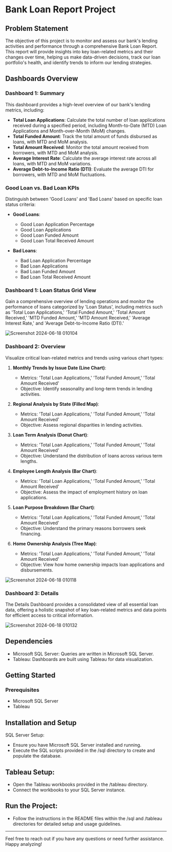 # Bank Loan Report Project

## Problem Statement
The objective of this project is to monitor and assess our bank's lending activities and performance through a comprehensive Bank Loan Report. This report will provide insights into key loan-related metrics and their changes over time, helping us make data-driven decisions, track our loan portfolio's health, and identify trends to inform our lending strategies.

## Dashboards Overview

### Dashboard 1: Summary
This dashboard provides a high-level overview of our bank's lending metrics, including:

- **Total Loan Applications**: Calculate the total number of loan applications received during a specified period, including Month-to-Date (MTD) Loan Applications and Month-over-Month (MoM) changes.
- **Total Funded Amount**: Track the total amount of funds disbursed as loans, with MTD and MoM analysis.
- **Total Amount Received**: Monitor the total amount received from borrowers, with MTD and MoM analysis.
- **Average Interest Rate**: Calculate the average interest rate across all loans, with MTD and MoM variations.
- **Average Debt-to-Income Ratio (DTI)**: Evaluate the average DTI for borrowers, with MTD and MoM fluctuations.

### Good Loan vs. Bad Loan KPIs
Distinguish between 'Good Loans' and 'Bad Loans' based on specific loan status criteria:

- **Good Loans**:
  - Good Loan Application Percentage
  - Good Loan Applications
  - Good Loan Funded Amount
  - Good Loan Total Received Amount

- **Bad Loans**:
  - Bad Loan Application Percentage
  - Bad Loan Applications
  - Bad Loan Funded Amount
  - Bad Loan Total Received Amount

### Dashboard 1: Loan Status Grid View
Gain a comprehensive overview of lending operations and monitor the performance of loans categorized by 'Loan Status', including metrics such as 'Total Loan Applications,' 'Total Funded Amount,' 'Total Amount Received,' 'MTD Funded Amount,' 'MTD Amount Received,' 'Average Interest Rate,' and 'Average Debt-to-Income Ratio (DTI).'

![Screenshot 2024-06-18 010104](https://github.com/Sankari0299/Bank-Loan-Project-----Tableau/assets/122591357/ae097928-df14-4e1c-80dd-7f878a5e3740)

### Dashboard 2: Overview
Visualize critical loan-related metrics and trends using various chart types:

1. **Monthly Trends by Issue Date (Line Chart)**:
   - Metrics: 'Total Loan Applications,' 'Total Funded Amount,' 'Total Amount Received'
   - Objective: Identify seasonality and long-term trends in lending activities.

2. **Regional Analysis by State (Filled Map)**:
   - Metrics: 'Total Loan Applications,' 'Total Funded Amount,' 'Total Amount Received'
   - Objective: Assess regional disparities in lending activities.

3. **Loan Term Analysis (Donut Chart)**:
   - Metrics: 'Total Loan Applications,' 'Total Funded Amount,' 'Total Amount Received'
   - Objective: Understand the distribution of loans across various term lengths.

4. **Employee Length Analysis (Bar Chart)**:
   - Metrics: 'Total Loan Applications,' 'Total Funded Amount,' 'Total Amount Received'
   - Objective: Assess the impact of employment history on loan applications.

5. **Loan Purpose Breakdown (Bar Chart)**:
   - Metrics: 'Total Loan Applications,' 'Total Funded Amount,' 'Total Amount Received'
   - Objective: Understand the primary reasons borrowers seek financing.

6. **Home Ownership Analysis (Tree Map)**:
   - Metrics: 'Total Loan Applications,' 'Total Funded Amount,' 'Total Amount Received'
   - Objective: View how home ownership impacts loan applications and disbursements.

![Screenshot 2024-06-18 010118](https://github.com/Sankari0299/Bank-Loan-Project-----Tableau/assets/122591357/020cf9ed-5d5f-4ede-a4b2-9bd5e5643a6b)

### Dashboard 3: Details
The Details Dashboard provides a consolidated view of all essential loan data, offering a holistic snapshot of key loan-related metrics and data points for efficient access to critical information.

![Screenshot 2024-06-18 010132](https://github.com/Sankari0299/Bank-Loan-Project-----Tableau/assets/122591357/6ed88fc6-5acf-4a51-84ae-23dacdea92dd)

## Dependencies
- Microsoft SQL Server: Queries are written in Microsoft SQL Server.
- Tableau: Dashboards are built using Tableau for data visualization.

## Getting Started

### Prerequisites
- Microsoft SQL Server
- Tableau

## Installation and Setup
SQL Server Setup:
- Ensure you have Microsoft SQL Server installed and running.
- Execute the SQL scripts provided in the /sql directory to create and populate the database.

## Tableau Setup:
- Open the Tableau workbooks provided in the /tableau directory.
- Connect the workbooks to your SQL Server instance.

## Run the Project:
- Follow the instructions in the README files within the /sql and /tableau directories for detailed setup and usage guidelines.

---
Feel free to reach out if you have any questions or need further assistance. Happy analyzing!

